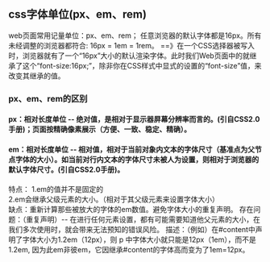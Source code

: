 ## css字体单位(px、em、rem)
web页面常用记量单位：px、em、rem；
任意浏览器的默认字体都是16px。所有未经调整的浏览器都符合: 16px = 1em = 1rem。
==》在一个CSS选择器被写入时，浏览器就有了一个“16px”大小的默认渲染字体。此时我们Web页面中的<body>就继承了这个“font-size:16px;”，除非你在CSS样式中显式的设置<body>的“font-size”值，来改变其继承的值。

### px、em、rem的区别
#### px：相对长度单位 -- 绝对值，是相对于显示器屏幕分辨率而言的。(引自CSS2.0手册)；页面按精确像素展示（方便、一致、稳定、精确）。    
#### em：相对长度单位 -- 相对值，相对于当前对象内文本的字体尺寸（基准点为父节点字体的大小）。如当前对行内文本的字体尺寸未被人为设置，则相对于浏览器的默认字体尺寸。(引自CSS2.0手册)。     

特点：
1.em的值并不是固定的   
2.em会继承父级元素的大小。（相对于其父级元素来设置字体大小）  
缺点：重新计算那些被放大的字体的em数值。避免字体大小的重复声明。
存在问题：（重复声明）--   在进行任何元素设置，都有可能需要知道他父元素的大小，在我们多次使用时，就会带来无法预知的错误风险。 
描述：（例如）在#content中声明了字体大小为1.2em（12px），则 p 中字体大小就只能是12px（1em），而不是1.2em, 因为此em非彼em，它因继承#content的字体高而变为了1em=12px。  






